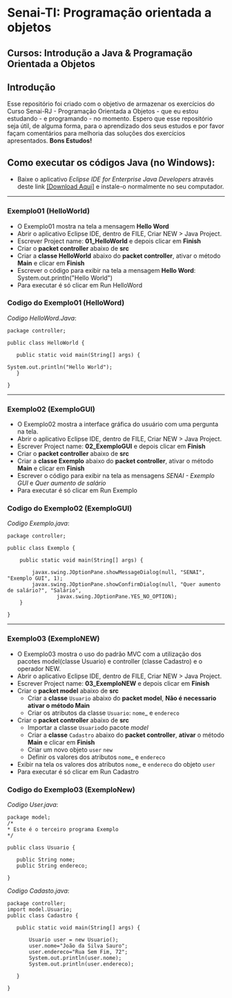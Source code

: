 # Senai-TI: Programação orientada a objetos
## Cursos: Introdução a Java & Programação Orientada a Objetos

## Introdução

Esse repositório foi criado com o objetivo de armazenar os exercícios do Curso Senai-RJ - Programação Orientada a Objetos - que eu estou estudando - e programando - no momento.
Espero que esse repositório seja útil, de alguma forma, para o aprendizado dos seus estudos e por favor façam comentários para melhoria das soluções dos exercícios apresentados.
**Bons Estudos!**

## Como executar os códigos Java (no Windows):

- Baixe o aplicativo _Eclipse IDE for Enterprise Java Developers_ através deste link [[Download Aqui]](https://www.eclipse.org/downloads/packages/release/2020-12/r/eclipse-ide-enterprise-java-developers) e instale-o normalmente no seu computador.

***
### Exemplo01 (HelloWorld)
  - O Exemplo01 mostra na tela a mensagem __Hello Word__
  - Abrir o aplicativo Eclipse IDE, dentro de FILE, Criar NEW > Java Project.
  - Escrever Project name: __01_HelloWorld__ e depois clicar em __Finish__
  - Criar o __packet controller__ abaixo de __src__
  - Criar a __classe HelloWorld__ abaixo do __packet controller__, ativar o método __Main__ e clicar em __Finish__
  - Escrever o código para exibir na tela a mensagem __Hello Word__: System.out.println("Hello World")
  - Para executar é só clicar em Run HelloWord
 ### Codigo do Exemplo01 (HelloWord)
 
 _Codigo HelloWord.Java_:
 ```
 package controller;

public class HelloWorld {

	public static void main(String[] args) {
		
System.out.println("Hello World");
	}

}
```
***
### Exemplo02 (ExemploGUI)
  - O Exemplo02 mostra a interface gráfica do usuário com uma pergunta na tela.
  - Abrir o aplicativo Eclipse IDE, dentro de FILE, Criar NEW > Java Project.
  - Escrever Project name: __02_ExemploGUI__ e depois clicar em __Finish__
  - Criar o __packet controller__ abaixo de __src__
  - Criar a __classe Exemplo__ abaixo do __packet controller__, ativar o método __Main__ e clicar em __Finish__
  - Escrever o código para exibir na tela as mensagens _SENAI - Exemplo GUI_ e _Quer aumento de salário_
  - Para executar é só clicar em Run Exemplo
 ### Codigo do Exemplo02 (ExemploGUI)
 
 _Codigo Exemplo.java_: 
```
package controller;

public class Exemplo {

	public static void main(String[] args) {
	
		javax.swing.JOptionPane.showMessageDialog(null, "SENAI", "Exemplo GUI", 1);
		javax.swing.JOptionPane.showConfirmDialog(null, "Quer aumento de salário?", "Salário",
				javax.swing.JOptionPane.YES_NO_OPTION);
	}

}

```
***
### Exemplo03 (ExemploNEW)
  - O Exemplo03 mostra o uso do padrão MVC com a utilização dos pacotes model(classe Usuario) e controller (classe Cadastro) e o operador NEW.
  - Abrir o aplicativo Eclipse IDE, dentro de FILE, Criar NEW > Java Project.
  - Escrever Project name: __03_ExemploNEW__ e depois clicar em __Finish__
  - Criar o __packet model__ abaixo de __src__
    - Criar a __classe__ `Usuario` abaixo do __packet model__, __Não é necessario ativar o método Main__
    - Criar os atributos da classe `Usuario`: `nome`_ e `endereco`
  - Criar o __packet controller__ abaixo de __src__
    - Importar a classe `Usuario`do pacote _model_
    - Criar a __classe__ `Cadastro` abaixo do __packet controller__, __ativar__ o método __Main__ e clicar em __Finish__
    - Criar um novo objeto `user` `new`
    - Definir os valores dos atributos `nome`_ e `endereco`
  - Exibir na tela os valores dos atributos `nome`_ e `endereco` do objeto `user`
  - Para executar é só clicar em Run Cadastro
 ### Codigo do Exemplo03 (ExemploNew)
 
_Codigo User.java_:
 ```
 package model;
/*
 * Este é o terceiro programa Exemplo
 */

public class Usuario {

	public String nome;
	public String endereco;
	
}

 ```
 _Codigo Cadasto.java_:
 
 ```
 package controller;
import model.Usuario;
public class Cadastro {

	public static void main(String[] args) {
		
		Usuario user = new Usuario();
		user.nome="João da Silva Sauro";
		user.endereco="Rua Sem Fim, 72";
		System.out.println(user.nome);
		System.out.println(user.endereco);
		
	}

}
```
 
